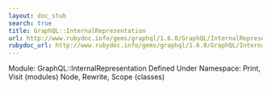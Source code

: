 ```yaml
---
layout: doc_stub
search: true
title: GraphQL::InternalRepresentation
url: http://www.rubydoc.info/gems/graphql/1.6.0/GraphQL/InternalRepresentation
rubydoc_url: http://www.rubydoc.info/gems/graphql/1.6.0/GraphQL/InternalRepresentation
---
```


Module: GraphQL::InternalRepresentation
Defined Under Namespace:
Print, Visit (modules)
Node, Rewrite, Scope (classes)

